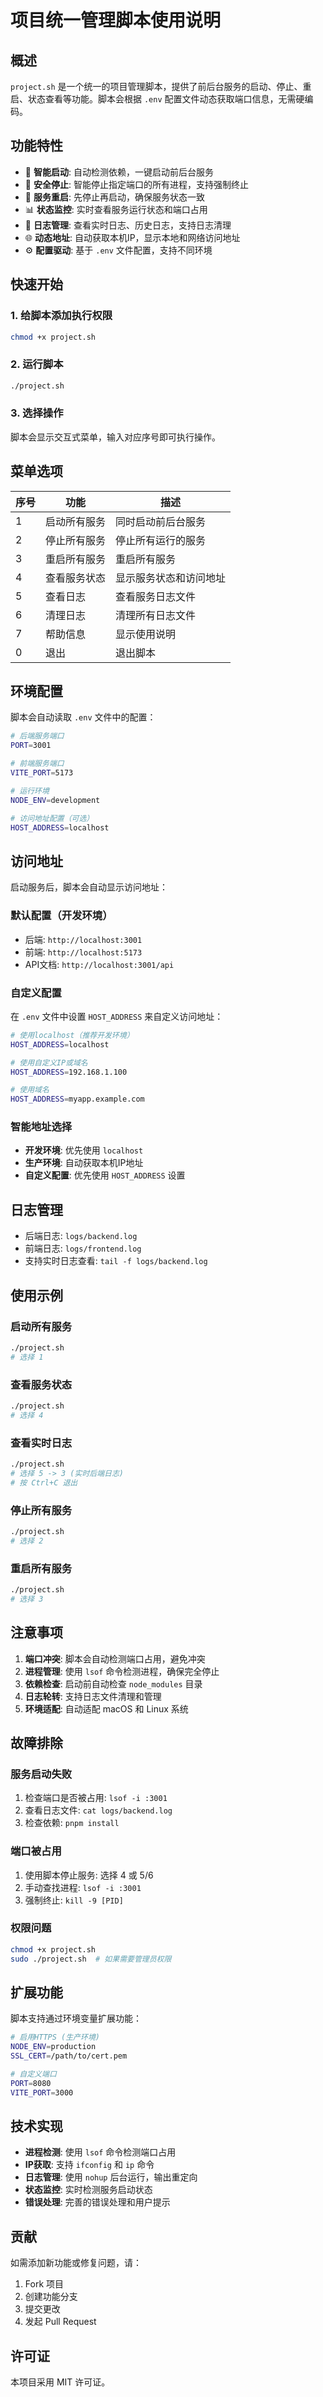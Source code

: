 # 项目统一管理脚本使用说明

## 概述

`project.sh` 是一个统一的项目管理脚本，提供了前后台服务的启动、停止、重启、状态查看等功能。脚本会根据 `.env` 配置文件动态获取端口信息，无需硬编码。

## 功能特性

- 🚀 **智能启动**: 自动检测依赖，一键启动前后台服务
- 🛑 **安全停止**: 智能停止指定端口的所有进程，支持强制终止
- 🔄 **服务重启**: 先停止再启动，确保服务状态一致
- 📊 **状态监控**: 实时查看服务运行状态和端口占用
- 📝 **日志管理**: 查看实时日志、历史日志，支持日志清理
- 🌐 **动态地址**: 自动获取本机IP，显示本地和网络访问地址
- ⚙️ **配置驱动**: 基于 `.env` 文件配置，支持不同环境

## 快速开始

### 1. 给脚本添加执行权限
```bash
chmod +x project.sh
```

### 2. 运行脚本
```bash
./project.sh
```

### 3. 选择操作
脚本会显示交互式菜单，输入对应序号即可执行操作。

## 菜单选项

| 序号 | 功能 | 描述 |
|------|------|------|
| 1 | 启动所有服务 | 同时启动前后台服务 |
| 2 | 停止所有服务 | 停止所有运行的服务 |
| 3 | 重启所有服务 | 重启所有服务 |
| 4 | 查看服务状态 | 显示服务状态和访问地址 |
| 5 | 查看日志 | 查看服务日志文件 |
| 6 | 清理日志 | 清理所有日志文件 |
| 7 | 帮助信息 | 显示使用说明 |
| 0 | 退出 | 退出脚本 |

## 环境配置

脚本会自动读取 `.env` 文件中的配置：

```bash
# 后端服务端口
PORT=3001

# 前端服务端口  
VITE_PORT=5173

# 运行环境
NODE_ENV=development

# 访问地址配置（可选）
HOST_ADDRESS=localhost
```

## 访问地址

启动服务后，脚本会自动显示访问地址：

### 默认配置（开发环境）
- 后端: `http://localhost:3001`
- 前端: `http://localhost:5173`
- API文档: `http://localhost:3001/api`

### 自定义配置
在 `.env` 文件中设置 `HOST_ADDRESS` 来自定义访问地址：

```bash
# 使用localhost（推荐开发环境）
HOST_ADDRESS=localhost

# 使用自定义IP或域名
HOST_ADDRESS=192.168.1.100

# 使用域名
HOST_ADDRESS=myapp.example.com
```

### 智能地址选择
- **开发环境**: 优先使用 `localhost`
- **生产环境**: 自动获取本机IP地址
- **自定义配置**: 优先使用 `HOST_ADDRESS` 设置

## 日志管理

- 后端日志: `logs/backend.log`
- 前端日志: `logs/frontend.log`
- 支持实时日志查看: `tail -f logs/backend.log`

## 使用示例

### 启动所有服务
```bash
./project.sh
# 选择 1
```

### 查看服务状态
```bash
./project.sh
# 选择 4
```

### 查看实时日志
```bash
./project.sh
# 选择 5 -> 3 (实时后端日志)
# 按 Ctrl+C 退出
```

### 停止所有服务
```bash
./project.sh
# 选择 2
```

### 重启所有服务
```bash
./project.sh
# 选择 3
```

## 注意事项

1. **端口冲突**: 脚本会自动检测端口占用，避免冲突
2. **进程管理**: 使用 `lsof` 命令检测进程，确保完全停止
3. **依赖检查**: 启动前自动检查 `node_modules` 目录
4. **日志轮转**: 支持日志文件清理和管理
5. **环境适配**: 自动适配 macOS 和 Linux 系统

## 故障排除

### 服务启动失败
1. 检查端口是否被占用: `lsof -i :3001`
2. 查看日志文件: `cat logs/backend.log`
3. 检查依赖: `pnpm install`

### 端口被占用
1. 使用脚本停止服务: 选择 4 或 5/6
2. 手动查找进程: `lsof -i :3001`
3. 强制终止: `kill -9 [PID]`

### 权限问题
```bash
chmod +x project.sh
sudo ./project.sh  # 如果需要管理员权限
```

## 扩展功能

脚本支持通过环境变量扩展功能：

```bash
# 启用HTTPS (生产环境)
NODE_ENV=production
SSL_CERT=/path/to/cert.pem

# 自定义端口
PORT=8080
VITE_PORT=3000
```

## 技术实现

- **进程检测**: 使用 `lsof` 命令检测端口占用
- **IP获取**: 支持 `ifconfig` 和 `ip` 命令
- **日志管理**: 使用 `nohup` 后台运行，输出重定向
- **状态监控**: 实时检测服务启动状态
- **错误处理**: 完善的错误处理和用户提示

## 贡献

如需添加新功能或修复问题，请：

1. Fork 项目
2. 创建功能分支
3. 提交更改
4. 发起 Pull Request

## 许可证

本项目采用 MIT 许可证。
